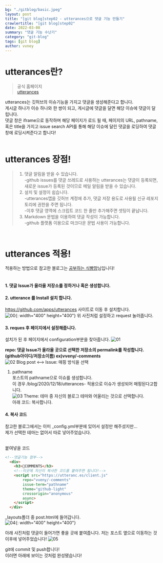 ```yaml
---
bg: "./gitblog/basic.jpeg"
layout: post
title: "[git blog]step02 - utterances으로 댓글 기능 만들기"
crawlertitle: "[git blog]step02"
date: 2022-03-08
summary: "댓글 기능 수난기"
category: "git-blog"
tags: [git blog]
author: vvney
---
```


# utterances란?
> 공식 홈페이지<br>
    [utterances](https://utteranc.es/) 

utterances는 깃허브의 이슈기능을 가지고 댓글을 생성해준다고 합니다.<br>
게시글 하나가 이슈 하나와 한 쌍이 되고, 게시글에 댓글을 달면 해당 이슈에 댓글이 달립니다.<br>
댓글 창은 iframe으로 동작하며 해당 페이지가 로드 될 때, 페이지의 URL, pathname, 혹은 title을 가지고 issue search API를 통해 해당 이슈에 달린 댓글을 로딩하여 댓글 창에 로딩시켜준다고 합니다!  
<br>

# utterances 장점!
>1. 댓글 알림을 받을 수 있습니다.  
 -github issues를 댓글 쓰레드로 사용하는 utterances는 댓글이 등록되면,  
 새로운 issue가 등록된 것이므로 메일 알림을 받을 수 있습니다.<br>
>2. 설치 및 설정이 쉽습니다.  
-utterances앱을 깃허브 계정에 추가, 댓글 저장 용도로 사용될 신규 레포지토리에 권한을 주면 됩니다.  
-이후 댓글 영역에 스크립트 코드 한 줄만 추가해주면 셋팅이 끝납니다.
>3. Markdown 문법을 이용하여 댓글 작성이 가능합니다.  
-github 플랫폼 이용으로 마크다운 문법 사용이 가능합니다.  

<br>

# utterances 적용!
적용하는 방법으로 참고한 블로그는 [공부하는 식빵맘](https://ansohxxn.github.io/blog/utterances/)님입니다!
<br><br>

#### 1. 댓글 Issue가 올라올 저장소를 정하거나 혹은 생성합니다.  

#### 2. utterance 를 Install 설치 합니다.
<https://github.com/apps/utterances> 사이트로 이동 후 설치합니다.  
![00](/assets/images/gitblog/22-03-08/00.png){: width="400" height="400"}
위 사진처럼 설정하고 request 눌러줍니다.<br>

#### 3. reques 후 페이지에서 설정해줍니다.
설치가 된 후 페이지에서 configuration부분을 찾아줍니다. 
![01](/assets/images/gitblog/22-03-08/01.png)

**repo: 댓글 Issue가 올라올 곳으로 선택한 저장소의 permalink를 작성합니다.(github아이디/저장소이름)
ex)vveny/-comments** <br>
![02](/assets/images/gitblog/22-03-08/02.png)
Blog post <–> Issue: 매핑 방식을 선택
1. pathname  
포스트의 pathname으로 이슈를 생성합니다.  
이 경우 /blog/2020/12/18/utterances- 적용으로 이슈가 생성되어 매핑된다고합니다.  
![03](/assets/images/gitblog/22-03-08/03.png)
Theme: 테마 중 자신의 블로그 테마와 어울리는 것으로 선택합니다.  
아래 코드: 복사합니다.

#### 4. 복사 코드
참고한 블로그에서는 이미 _config.yml부분에 있어서 설정만 해주셨지만...  
제가 선택한 테마는 없어서 따로 넣어주었습니다.  
<br>

붙여넣을 코드  
~~~markdown
<!--댓글기능 첨부-->
  <div>
    <h3>🙌COMMENTS</h3>
    <!--이곳에 자신이 복사한 코드를 붙여주면 됩니다!-->
    <script src="https://utteranc.es/client.js"
        repo="vveny/-comments"
        issue-term="pathname"
        theme="github-light"
        crossorigin="anonymous"
        async>
    </script>
  </div>
~~~  

_layouts폴더 중 post.html에 들어갑니다.  
![04](/assets/images/gitblog/22-03-08/04.png){: width="400" height="400"}
<br>

아래 사진처럼 댓글이 들어가면 좋을 곳에 붙여줍니다.
저는 포스트 옆으로 이동하는 것 이후에 넣어주었습니다!
![05](/assets/images/gitblog/22-03-08/05.png)

git에 commit 및 push합니다!  
이러면 아래에 보이는 것처럼 완성됐습니다!